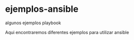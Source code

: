 # ejemplos-ansible
algunos ejemplos playbook

Aqui encontraremos diferentes ejemplos para utilizar ansible
